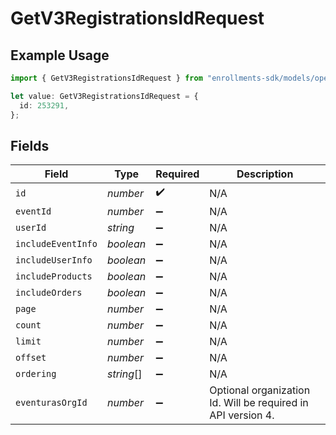 # GetV3RegistrationsIdRequest

## Example Usage

```typescript
import { GetV3RegistrationsIdRequest } from "enrollments-sdk/models/operations";

let value: GetV3RegistrationsIdRequest = {
  id: 253291,
};
```

## Fields

| Field                                                        | Type                                                         | Required                                                     | Description                                                  |
| ------------------------------------------------------------ | ------------------------------------------------------------ | ------------------------------------------------------------ | ------------------------------------------------------------ |
| `id`                                                         | *number*                                                     | :heavy_check_mark:                                           | N/A                                                          |
| `eventId`                                                    | *number*                                                     | :heavy_minus_sign:                                           | N/A                                                          |
| `userId`                                                     | *string*                                                     | :heavy_minus_sign:                                           | N/A                                                          |
| `includeEventInfo`                                           | *boolean*                                                    | :heavy_minus_sign:                                           | N/A                                                          |
| `includeUserInfo`                                            | *boolean*                                                    | :heavy_minus_sign:                                           | N/A                                                          |
| `includeProducts`                                            | *boolean*                                                    | :heavy_minus_sign:                                           | N/A                                                          |
| `includeOrders`                                              | *boolean*                                                    | :heavy_minus_sign:                                           | N/A                                                          |
| `page`                                                       | *number*                                                     | :heavy_minus_sign:                                           | N/A                                                          |
| `count`                                                      | *number*                                                     | :heavy_minus_sign:                                           | N/A                                                          |
| `limit`                                                      | *number*                                                     | :heavy_minus_sign:                                           | N/A                                                          |
| `offset`                                                     | *number*                                                     | :heavy_minus_sign:                                           | N/A                                                          |
| `ordering`                                                   | *string*[]                                                   | :heavy_minus_sign:                                           | N/A                                                          |
| `eventurasOrgId`                                             | *number*                                                     | :heavy_minus_sign:                                           | Optional organization Id. Will be required in API version 4. |